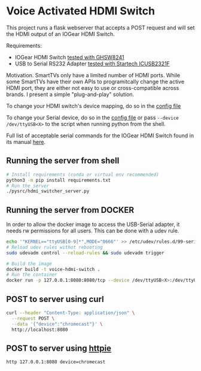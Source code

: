 # Voice Activated HDMI Switch

This project runs a flask webserver that accepts a POST request and will set the HDMI output of an IOGear HDMI Switch.

Requirements:
* IOGear HDMI Switch [tested with GHSW8241](https://www.iogear.com/product/GHSW8241/)
* USB to Serial RS232 Adapter [tested with Startech ICUSB2321F](https://www.startech.com/en-us/cards-adapters/icusb2321f)


Motivation. SmartTVs only have a limited number of HDMI ports. While some SmartTVs have their own APIs to programitcally change the active HDMI port, they are either not easy to use or cross-compatible across brands. I present a simple "plug-and-play" solution.

To change your HDMI switch's device mapping, do so in the [config file](/config/serial-settings.json#L2-L6)

To change your Serial device, do so in the [config file](/config/serial-settings.json#L9) or pass `--device /dev/ttyUSB<X>` to the script when running python from the shell.

Full list of acceptable serial commands for the IOGear HDMI Switch found in its manual [here](https://www.iogear.com/support/dm/download_manual/?mnid=1494).


## Running the server from shell
```bash
# Install requirements (conda or virtual env recommended)
python3 -m pip install requirements.txt
# Run the server
./pysrc/hdmi_switcher_server.py
```

## Running the server from DOCKER

In order to allow the docker image to access the USB-Serial adapter, it needs rw permissions for all users. This can be done with a udev rule.
```bash
echo '"KERNEL=="ttyUSB[0-9]*",MODE="0666"' >> /etc/udev/rules.d/99-serial.rules
# Reload udev rules withot rebooting
sudo udevadm control --reload-rules && sudo udevadm trigger
```

```bash
# Build the image
docker build -t voice-hdmi-switch .
# Run the container
docker run -p 127.0.0.1:8080:8080/tcp --device /dev/ttyUSB<X>:/dev/ttyUSB<X> --privileged -t -i voice-hdmi-switch --device /dev/ttyUSB<X>
```

## POST to server using curl
```bash
curl --header "Content-Type: application/json" \
  --request POST \
  --data '{"device":"chromecast"}' \
  http://localhost:8080
```

## POST to server using [httpie](https://github.com/httpie/httpie)
```bash
http 127.0.0.1:8080 device=chromecast
```